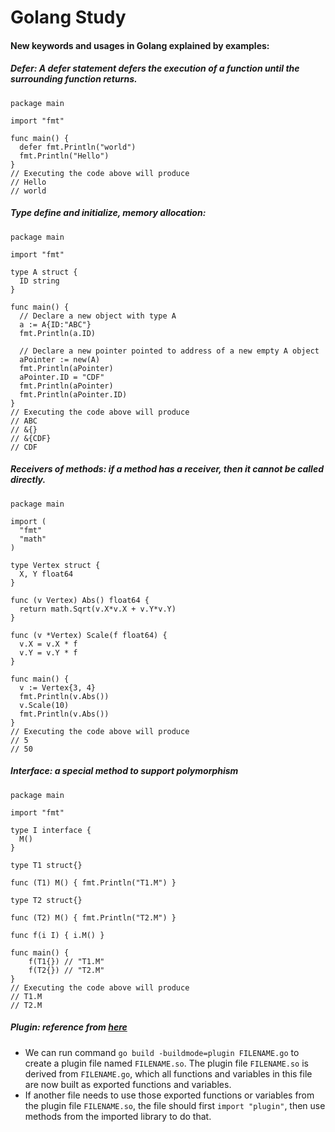 # Golang Study

#### New keywords and usages in Golang explained by examples:
##### Defer: A defer statement defers the execution of a function until the surrounding function returns.
  ```
  package main

  import "fmt"

  func main() {
    defer fmt.Println("world")
    fmt.Println("Hello")
  }
  // Executing the code above will produce
  // Hello
  // world
  ```
##### Type define and initialize, memory allocation: 
  ```
  package main

  import "fmt"

  type A struct {
    ID string
  }

  func main() {
    // Declare a new object with type A
    a := A{ID:"ABC"}
    fmt.Println(a.ID)
    
    // Declare a new pointer pointed to address of a new empty A object
    aPointer := new(A)
    fmt.Println(aPointer)
    aPointer.ID = "CDF"
    fmt.Println(aPointer)
    fmt.Println(aPointer.ID)
  }
  // Executing the code above will produce
  // ABC
  // &{}
  // &{CDF}
  // CDF
  ```
##### Receivers of methods: if a method has a receiver, then it cannot be called directly.
  ```
  package main

  import (
    "fmt"
    "math"
  )

  type Vertex struct {
    X, Y float64
  }

  func (v Vertex) Abs() float64 {
    return math.Sqrt(v.X*v.X + v.Y*v.Y)
  }

  func (v *Vertex) Scale(f float64) {
    v.X = v.X * f
    v.Y = v.Y * f
  }

  func main() {
    v := Vertex{3, 4}
    fmt.Println(v.Abs())
    v.Scale(10)
    fmt.Println(v.Abs())
  }
  // Executing the code above will produce
  // 5
  // 50
  ```
##### Interface: a special method to support polymorphism
  ```
  package main

  import "fmt"
  
  type I interface {
    M()
  }
  
  type T1 struct{}
  
  func (T1) M() { fmt.Println("T1.M") }
  
  type T2 struct{}
  
  func (T2) M() { fmt.Println("T2.M") }
  
  func f(i I) { i.M() }
  
  func main() {
      f(T1{}) // "T1.M"
      f(T2{}) // "T2.M"
  }
  // Executing the code above will produce
  // T1.M
  // T2.M
  ```
##### Plugin: reference from [here](https://golang.org/pkg/plugin/)
* We can run command ```go build -buildmode=plugin FILENAME.go``` to create a plugin file named ```FILENAME.so```. The plugin file ```FILENAME.so``` is derived from ```FILENAME.go```, which all functions and variables in this file are now built as exported functions and variables.
* If another file needs to use those exported functions or variables from the plugin file ```FILENAME.so```, the file should first ```import "plugin"```, then use methods from the imported library to do that.
